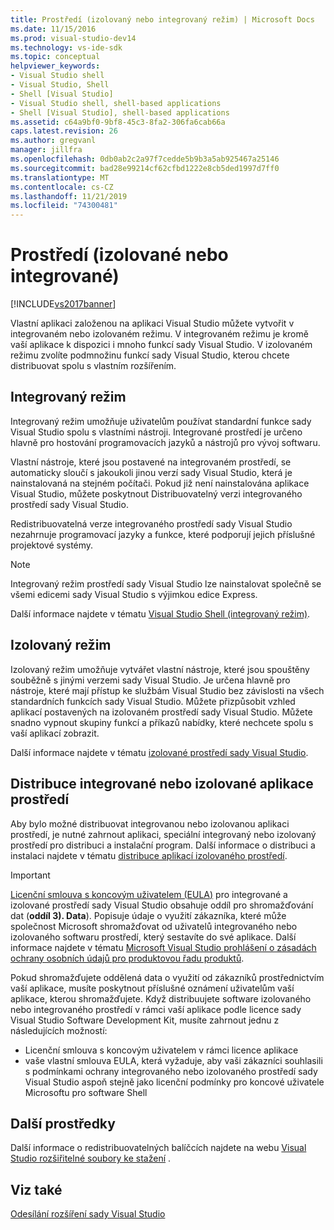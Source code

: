 ```yaml
---
title: Prostředí (izolovaný nebo integrovaný režim) | Microsoft Docs
ms.date: 11/15/2016
ms.prod: visual-studio-dev14
ms.technology: vs-ide-sdk
ms.topic: conceptual
helpviewer_keywords:
- Visual Studio shell
- Visual Studio, Shell
- Shell [Visual Studio]
- Visual Studio shell, shell-based applications
- Shell [Visual Studio], shell-based applications
ms.assetid: c64a9bf0-9bf8-45c3-8fa2-306fa6cab66a
caps.latest.revision: 26
ms.author: gregvanl
manager: jillfra
ms.openlocfilehash: 0db0ab2c2a97f7cedde5b9b3a5ab925467a25146
ms.sourcegitcommit: bad28e99214cf62cfbd1222e8cb5ded1997d7ff0
ms.translationtype: MT
ms.contentlocale: cs-CZ
ms.lasthandoff: 11/21/2019
ms.locfileid: "74300481"
---
```

# <a name="shell-isolated-or-integrated"></a>Prostředí (izolované nebo integrované)
[!INCLUDE[vs2017banner](../includes/vs2017banner.md)]

Vlastní aplikaci založenou na aplikaci Visual Studio můžete vytvořit v integrovaném nebo izolovaném režimu. V integrovaném režimu je kromě vaší aplikace k dispozici i mnoho funkcí sady Visual Studio. V izolovaném režimu zvolíte podmnožinu funkcí sady Visual Studio, kterou chcete distribuovat spolu s vlastním rozšířením.  
  
## <a name="integrated-mode"></a>Integrovaný režim  
 Integrovaný režim umožňuje uživatelům používat standardní funkce sady Visual Studio spolu s vlastními nástroji. Integrované prostředí je určeno hlavně pro hostování programovacích jazyků a nástrojů pro vývoj softwaru.  
  
 Vlastní nástroje, které jsou postavené na integrovaném prostředí, se automaticky sloučí s jakoukoli jinou verzí sady Visual Studio, která je nainstalovaná na stejném počítači. Pokud již není nainstalována aplikace Visual Studio, můžete poskytnout Distribuovatelný verzi integrovaného prostředí sady Visual Studio.  
  
 Redistribuovatelná verze integrovaného prostředí sady Visual Studio nezahrnuje programovací jazyky a funkce, které podporují jejich příslušné projektové systémy.  
  
> [!NOTE]
> Integrovaný režim prostředí sady Visual Studio lze nainstalovat společně se všemi edicemi sady Visual Studio s výjimkou edice Express.  
  
 Další informace najdete v tématu [Visual Studio Shell (integrovaný režim)](../extensibility/visual-studio-shell-integrated.md).  
  
## <a name="isolated-mode"></a>Izolovaný režim  
 Izolovaný režim umožňuje vytvářet vlastní nástroje, které jsou spouštěny souběžně s jinými verzemi sady Visual Studio. Je určena hlavně pro nástroje, které mají přístup ke službám Visual Studio bez závislosti na všech standardních funkcích sady Visual Studio. Můžete přizpůsobit vzhled aplikací postavených na izolovaném prostředí sady Visual Studio. Můžete snadno vypnout skupiny funkcí a příkazů nabídky, které nechcete spolu s vaší aplikací zobrazit.  
  
 Další informace najdete v tématu [izolované prostředí sady Visual Studio](../extensibility/visual-studio-isolated-shell.md).  
  
## <a name="distributing-your-integrated-or-isolated-shell-application"></a>Distribuce integrované nebo izolované aplikace prostředí  
 Aby bylo možné distribuovat integrovanou nebo izolovanou aplikaci prostředí, je nutné zahrnout aplikaci, speciální integrovaný nebo izolovaný prostředí pro distribuci a instalační program. Další informace o distribuci a instalaci najdete v tématu [distribuce aplikací izolovaného prostředí](../extensibility/distributing-isolated-shell-applications.md).  
  
> [!IMPORTANT]
> [Licenční smlouva s koncovým uživatelem (EULA)](https://www.visualstudio.com/support/legal/mt171552) pro integrované a izolované prostředí sady Visual Studio obsahuje oddíl pro shromažďování dat (**oddíl 3). Data**).  Popisuje údaje o využití zákazníka, které může společnost Microsoft shromažďovat od uživatelů integrovaného nebo izolovaného softwaru prostředí, který sestavíte do své aplikace. Další informace najdete v tématu [Microsoft Visual Studio prohlášení o zásadách ochrany osobních údajů pro produktovou řadu produktů](https://www.visualstudio.com/dn948229).  
> 
> Pokud shromažďujete oddělená data o využití od zákazníků prostřednictvím vaší aplikace, musíte poskytnout příslušné oznámení uživatelům vaší aplikace, kterou shromažďujete.  Když distribuujete software izolovaného nebo integrovaného prostředí v rámci vaší aplikace podle licence sady Visual Studio Software Development Kit, musíte zahrnout jednu z následujících možností:  
> 
> - Licenční smlouva s koncovým uživatelem v rámci licence aplikace  
> - vaše vlastní smlouva EULA, která vyžaduje, aby vaši zákazníci souhlasili s podmínkami ochrany integrovaného nebo izolovaného prostředí sady Visual Studio aspoň stejně jako licenční podmínky pro koncové uživatele Microsoftu pro software Shell  
  
## <a name="additional-resources"></a>Další prostředky  
 Další informace o redistribuovatelných balíčcích najdete na webu [Visual Studio rozšiřitelné soubory ke stažení](https://go.microsoft.com/fwlink/?LinkID=119298) .  
  
## <a name="see-also"></a>Viz také  
 [Odesílání rozšíření sady Visual Studio](../extensibility/shipping-visual-studio-extensions.md)
